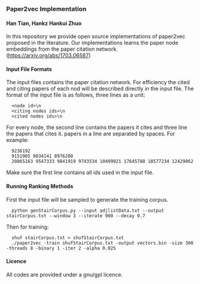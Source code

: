 ### Paper2vec Implementation

#### Han Tian, Hankz Hankui Zhuo

In this repository we provide open source implementations of paper2vec proposed in the literature. Our implementations learns the paper node embeddings from the paper citation network. (https://arxiv.org/abs/1703.06587)

#### Input File Formats

The input files contains the paper citation network. For efficiency the cited and citing papers of each nod will be described directly in the input file. The format of the input file is as follows, three lines as a unit:
```
  <node id>\n
  <citing nodes ids>\n
  <cited nodes ids>\n
```
For every node, the second line contains the papers it cites and three line the papers that cites it. papers in a line are separated by spaces. For example:
```
  9236192
  9151905 9034141 8976200 
  20865163 9547333 9841919 9743534 10499921 17645788 18577234 12429062
```
Make sure the first line contains all ids used in the input file.

#### Running Ranking Methods

First the input file will be sampled to generate the training corpus. 
```
  python genStairCorpus.py --input adjlistData.txt --output stairCorpus.txt --window 3 --iterate 900 --decay 0.7
```
Then for training:
```
  shuf stairCorpus.txt > shufStairCorpus.txt
  ./paper2vec -train shufStairCorpus.txt -output vectors.bin -size 300 -threads 8 -binary 1 -iter 2 -alpha 0.025
```
#### Licence

All codes are provided under a gnu/gpl licence.

